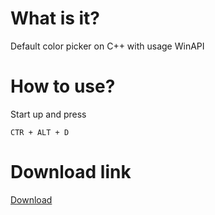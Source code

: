 # What is it? 
Default color picker on C++ with usage WinAPI
# How to use?
Start up and press
```
CTR + ALT + D
```
# Download link
[Download](https://github.com/FarryDay/cursor_picker/releases/tag/Release)
